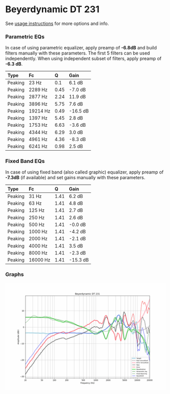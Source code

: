 # Beyerdynamic DT 231
See [usage instructions](https://github.com/jaakkopasanen/AutoEq#usage) for more options and info.

### Parametric EQs
In case of using parametric equalizer, apply preamp of **-6.8dB** and build filters manually
with these parameters. The first 5 filters can be used independently.
When using independent subset of filters, apply preamp of **-6.3 dB**.

| Type    | Fc       |    Q | Gain     |
|:--------|:---------|:-----|:---------|
| Peaking | 23 Hz    | 0.1  | 6.1 dB   |
| Peaking | 2289 Hz  | 0.45 | -7.0 dB  |
| Peaking | 2877 Hz  | 2.24 | 11.9 dB  |
| Peaking | 3896 Hz  | 5.75 | 7.6 dB   |
| Peaking | 19214 Hz | 0.49 | -16.5 dB |
| Peaking | 1397 Hz  | 5.45 | 2.8 dB   |
| Peaking | 1753 Hz  | 6.63 | -3.6 dB  |
| Peaking | 4344 Hz  | 6.29 | 3.0 dB   |
| Peaking | 4961 Hz  | 4.36 | -8.3 dB  |
| Peaking | 6241 Hz  | 0.98 | 2.5 dB   |

### Fixed Band EQs
In case of using fixed band (also called graphic) equalizer, apply preamp of **-7.3dB**
(if available) and set gains manually with these parameters.

| Type    | Fc       |    Q | Gain     |
|:--------|:---------|:-----|:---------|
| Peaking | 31 Hz    | 1.41 | 6.2 dB   |
| Peaking | 63 Hz    | 1.41 | 4.8 dB   |
| Peaking | 125 Hz   | 1.41 | 2.7 dB   |
| Peaking | 250 Hz   | 1.41 | 2.6 dB   |
| Peaking | 500 Hz   | 1.41 | -0.0 dB  |
| Peaking | 1000 Hz  | 1.41 | -4.2 dB  |
| Peaking | 2000 Hz  | 1.41 | -2.1 dB  |
| Peaking | 4000 Hz  | 1.41 | 3.5 dB   |
| Peaking | 8000 Hz  | 1.41 | -2.3 dB  |
| Peaking | 16000 Hz | 1.41 | -15.3 dB |

### Graphs
![](./Beyerdynamic%20DT%20231.png)